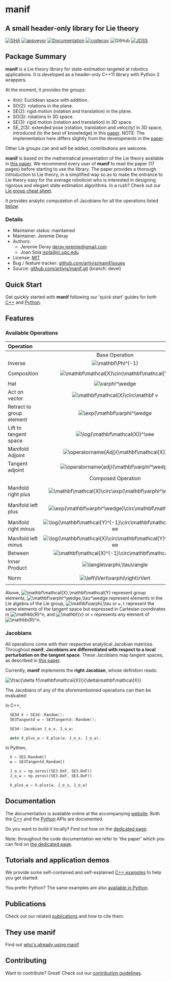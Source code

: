 # manif

## A small header-only library for Lie theory

[![GHA][badge-ci-img]][badge-ci]
[![appveyor][badge-ci-win-img]][badge-ci-win]
[![Documentation][badge-doc-img]][manif-doc]
[![codecov][badge-cov-img]][badge-cov]
![GitHub][badge-license]
[![JOSS][badge-joss-img]][deray20]

## Package Summary

**manif** is a Lie theory library for state-estimation
targeted at robotics applications.
It is developed as a header-only C++11 library with Python 3 wrappers.

At the moment, it provides the groups:

- ℝ(n): Euclidean space with addition.
- SO(2): rotations in the plane.
- SE(2): rigid motion (rotation and translation) in the plane.
- SO(3): rotations in 3D space.
- SE(3): rigid motion (rotation and translation) in 3D space.
- SE_2(3): extended pose (rotation, translation and velocity) in 3D space,
  introduced (to the best of knowledge) in this [paper][barrau15].
  NOTE: The implementation here differs slightly from
  the developments in the [paper][barrau15].

Other Lie groups can and will be added, contributions are welcome.

**manif** is based on the mathematical presentation of the Lie theory available in [this paper][jsola18].
We recommend every user of **manif** to read the paper (17 pages) before starting to use the library.
The paper provides a thorough introduction to Lie theory,
in a simplified way so as to make the entrance to Lie theory easy for the average roboticist
who is interested in designing rigorous and elegant state estimation algorithms.
In a rush? Check out our [Lie group cheat sheet][cheat_sheet].

<!-- **manif** has been designed for an easy integration to larger projects:

- A single dependency on [Eigen][eigen],
- header-only for easy integration,
- templated on the underlying scalar type so that one can use its own,
- and C++11, since not everyone gets to enjoy the latest C++ features, especially in industry. -->

It provides analytic computation of Jacobians for all the operations listed [below](#features).

<!-- All Lie group classes defined in **manif** have in common that they inherit from a templated base class ([CRTP][crtp]).
It allows one to write generic code abstracting the Lie group details.
Please find more information in the related [documentation page](doc/Writing-generic-code). -->

### Details

- Maintainer status: maintained
- Maintainer: Jeremie Deray
- Authors:
  - Jeremie Deray [deray.jeremie@gmail.com](mailto:deray.jeremie@gmail.com)
  - Joan Sola [jsola@iri.upc.edu](mailto:jsola@iri.upc.edu)
- License: [MIT](LICENSE)
- Bug / feature tracker: [github.com/artivis/manif/issues][manif-issue]
- Source: [github.com/artivis/manif.git][manif-repo] (branch: devel)

## Quick Start

Get quickly started with **manif** following our 'quick start' guides for both
[C++](docs/pages/cpp/Quick-start.md) and [Python](docs/pages/python/Quick-start.md).

## Features

### Available Operations

| Operation  |       | Code |
| :---       |   :---:   | :---: |
|       |   Base Operation   |  |
| Inverse | ![\mathbf\Phi^{-1}][latex1] | `X.inverse()` |
| Composition | ![\mathbf\mathcal{X}\circ\mathbf\mathcal{Y}][latex2] | `X * Y`<br/>`X.compose(Y)` |
| Hat | ![\varphi^\wedge][latex3] | `w.hat()` |
| Act on vector | ![\mathbf\mathcal{X}\circ\mathbf v][latex4] | `X.act(v)` |
| Retract to group element | ![\exp(\mathbf\varphi^\wedge][latex5] | `w.exp()` |
| Lift to tangent space | ![\log(\mathbf\mathcal{X})^\vee][latex6] | `X.log()` |
| Manifold Adjoint | ![\operatorname{Adj}(\mathbf\mathcal{X})][latex7] | `X.adj()` |
| Tangent adjoint | ![\operatorname{adj}(\mathbf\varphi^\wedge][latex8] | `w.smallAdj()` |
|       |   Composed Operation   |  |
| Manifold right plus | ![\mathbf\mathcal{X}\circ\exp(\mathbf\varphi^\wedge)][latex9] | `X + w`<br/>`X.plus(w)`<br/>`X.rplus(w)` |
| Manifold left plus | ![\exp(\mathbf\varphi^\wedge)\circ\mathbf\mathcal{X}][latex10] | `w + X`<br/>`w.plus(X)`<br/>`w.lplus(X)` |
| Manifold right minus | ![\log(\mathbf\mathcal{Y}^{-1}\circ\mathbf\mathcal{X})^\vee][latex11] | `X - Y`<br/>`X.minus(Y)`<br/>`X.rminus(Y)` |
| Manifold left minus | ![\log(\mathbf\mathcal{X}\circ\mathbf\mathcal{Y}^{-1})^\vee][latex12] | `X.lminus(Y)` |
| Between | ![\mathbf\mathcal{X}^{-1}\circ\mathbf\mathcal{Y}][latex13] | `X.between(Y)` |
| Inner Product | ![\langle\varphi,\tau\rangle][latex14] | `w.inner(t)` |
| Norm | ![\left\lVert\varphi\right\rVert][latex15] | `w.weightedNorm()`<br/>`w.squaredWeightedNorm()` |

Above, ![\mathbf\mathcal{X},\mathbf\mathcal{Y}][latex16] represent group elements,
![\mathbf\varphi^\wedge,\tau^\wedge][latex17] represent elements in the Lie algebra of the Lie group,
![\mathbf\varphi,\tau][latex18] or `w,t` represent the same elements of the tangent space
but expressed in Cartesian coordinates in ![\mathbb{R}^n][latex19],
and ![\mathbf{v}][latex20] or `v` represents any element of ![\mathbb{R}^n][latex21].

### Jacobians

All operations come with their respective analytical Jacobian matrices.
Throughout **manif**, **Jacobians are differentiated with respect to a local perturbation on the tangent space**. These Jacobians map tangent spaces, as described in [this paper][jsola18].

Currently, **manif** implements the **right Jacobian**, whose definition reads:

![\frac{\delta f(\mathbf\mathcal{X})}{\delta\mathbf\mathcal{X}}][latex22]

The Jacobians of any of the aforementionned operations can then be evaluated:

in C++,

```cpp
  SE3d X = SE3d::Random();
  SE3Tangentd w = SE3Tangentd::Random();

  SE3d::Jacobian J_o_x, J_o_w;

  auto X_plus_w = X.plus(w, J_o_x, J_o_w);
```

in Python,

```python
  X = SE3.Random()
  w = SE3Tangentd.Random()

  J_o_x = np.zeros((SE3.DoF, SE3.DoF))
  J_o_w = np.zeros((SE3.DoF, SE3.DoF))

  X_plus_w = X.plus(w, J_o_x, J_o_w)
```

## Documentation

The documentation is available online at the accompanying [website](manif).
Both the [C++](cpp) and the [Python](python) APIs are documented.

Do you want to build it locally?
Find out how on the [dedicated page](docs/pages/documentation.md).

Note: throughout the code documentation we refer to 'the paper' which you can
find on [the dedicated page](docs/pages/publication.md).

## Tutorials and application demos

We provide some self-contained and self-explained [C++ examples](docs/pages/cpp/Quick-start.md#tutorials-and-application-demos) to help you get started.

You prefer Python? The same examples are also [available in Python](docs/pages/python/Quick-start.md#tutorials-and-application-demos).

## Publications

Check out our related [publications](docs/pages/publication.md) and how to cite them.

## They use manif

Find out [who's already using manif](docs/pages/projects.md).

## Contributing

Want to contribute? Great! Check out our [contribution guidelines](CONTRIBUTING.md).

[//]: # (URLs)

[jsola18]: http://arxiv.org/abs/1812.01537
[jsola18v]: http://arxiv.org/abs/1812.01537v4
[barrau15]: https://arxiv.org/pdf/1410.1465.pdf
[deray20]: https://joss.theoj.org/papers/10.21105/joss.01371

[eigen]: http://eigen.tuxfamily.org
[ceres]: http://ceres-solver.org/
[ceres-jet]: http://ceres-solver.org/automatic_derivatives.html#dual-numbers-jets
[crtp]: https://en.wikipedia.org/wiki/Curiously_recurring_template_pattern

[manif-repo]: https://github.com/artivis/manif.git
[manif-issue]: https://github.com/artivis/manif/issues
[manif-doc]: https://codedocs.xyz/artivis/manif
[cheat_sheet]: paper/Lie_theory_cheat_sheet.pdf

[optional-repo]: https://github.com/TartanLlama/optional

[pybind11]: https://pybind11.readthedocs.io/en/stable/index.html

[git-workflow]: http://nvie.com/posts/a-successful-git-branching-model/

[badge-ci]: https://github.com/artivis/manif/workflows/build-and-test/badge.svg?branch=devel
[badge-ci-img]: https://github.com/artivis/manif/workflows/build-and-test/badge.svg?branch=devel
[badge-ci-win]: https://ci.appveyor.com/project/artivis/manif
[badge-ci-win-img]: https://ci.appveyor.com/api/projects/status/l0q7b0shhonvejrd?svg=true
[badge-doc-img]: https://codedocs.xyz/artivis/manif.svg
[badge-cov]: https://codecov.io/gh/artivis/manif
[badge-cov-img]: https://codecov.io/gh/artivis/manif/branch/devel/graph/badge.svg
[badge-license]: https://img.shields.io/github/license/mashape/apistatus.svg
[badge-joss]: http://joss.theoj.org/papers/e3fc778689407f0edd19df8c2089c160
[badge-joss-img]: http://joss.theoj.org/papers/e3fc778689407f0edd19df8c2089c160/status.svg

[latex1]: https://latex.codecogs.com/png.latex?\mathbf&amp;space;\mathcal{X}^{-1}
[latex2]: https://latex.codecogs.com/png.latex?\mathbf&amp;space;\mathcal{X}&amp;space;\circ&amp;space;\mathbf&amp;space;\mathcal{Y}
[latex3]: https://latex.codecogs.com/png.latex?\varphi^\wedge
[latex4]: https://latex.codecogs.com/png.latex?\mathbf\mathcal{X}\circ\mathbf&amp;space;v
[latex5]: https://latex.codecogs.com/png.latex?\exp(\mathbf\varphi^\wedge)
[latex6]: https://latex.codecogs.com/png.latex?\log(\mathbf&amp;space;\mathcal{X})^\vee
[latex7]: https://latex.codecogs.com/png.latex?\operatorname{Adj}(\mathbf&amp;space;\mathcal{X})
[latex8]: https://latex.codecogs.com/png.latex?\operatorname{adj}(\mathbf&amp;space;\varphi^\wedge)
[latex9]: https://latex.codecogs.com/png.latex?\mathbf\mathcal{X}\oplus\mathbf\varphi=\mathbf\mathcal{X}\circ\exp(\mathbf\varphi^\wedge)
[latex10]: https://latex.codecogs.com/png.latex?\mathbf\varphi\oplus\mathbf\mathcal{X}=\exp(\mathbf\varphi^\wedge)\circ\mathbf\mathcal{X}
[latex11]: https://latex.codecogs.com/png.latex?\mathbf\mathcal{X}\ominus\mathbf\mathcal{Y}=\log(\mathbf\mathcal{Y}^{-1}\circ\mathbf\mathcal{X})^\vee
[latex12]: https://latex.codecogs.com/png.latex?\mathbf\mathcal{X}\ominus\mathbf\mathcal{Y}=\log(\mathbf\mathcal{X}\circ\mathbf\mathcal{Y}^{-1})^\vee
[latex13]: https://latex.codecogs.com/png.latex?\mathbf\mathcal{X}^{-1}\circ\mathbf\mathcal{Y}
[latex14]: https://latex.codecogs.com/png.latex?\langle\varphi,\tau\rangle
[latex15]: https://latex.codecogs.com/png.latex?\left\lVert\varphi\right\rVert
[latex16]: https://latex.codecogs.com/png.latex?\mathbf\mathcal{X},\mathbf\mathcal{Y}
[latex17]: https://latex.codecogs.com/png.latex?\mathbf\varphi^\wedge,\tau^\wedge
[latex18]: https://latex.codecogs.com/png.latex?\mathbf\varphi,\tau
[latex19]: https://latex.codecogs.com/png.latex?\mathbb{R}^n
[latex20]: https://latex.codecogs.com/png.latex?\mathbf{v}
[latex21]: https://latex.codecogs.com/png.latex?\mathbb{R}^n
[latex22]: https://latex.codecogs.com/svg.latex?\frac{\delta&amp;space;f(\mathbf\mathcal{X})}{\delta\mathbf\mathcal{X}}\triangleq\lim_{\varphi\to0}\frac{&amp;space;f(\mathbf\mathcal{X}\oplus\varphi)\ominus&amp;space;f(\mathbf\mathcal{X})}{\varphi}\triangleq\lim_{\varphi\to0}\frac{\log(f(\mathbf\mathcal{X})^{-1}&amp;space;f(\mathbf\mathcal{X}\exp(\varphi^\wedge)))^\vee}{\varphi}
[latex23]: https://latex.codecogs.com/png.latex?SO(3)
